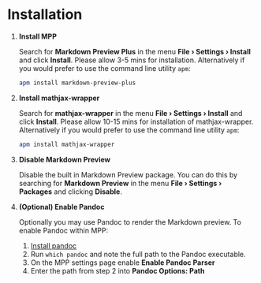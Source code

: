 # Installation

1.  **Install MPP**

    Search for **Markdown Preview Plus** in the menu **File &rsaquo; Settings
    &rsaquo; Install** and click **Install**. Please allow 3-5 mins for
    installation. Alternatively if you would prefer to use the command line
    utility `apm`:

    ````bash
    apm install markdown-preview-plus
    ````

2.  **Install mathjax-wrapper**

    Search for **mathjax-wrapper** in the menu **File &rsaquo; Settings &rsaquo;
    Install** and click **Install**. Please allow 10-15 mins for installation
    of mathjax-wrapper. Alternatively if you would prefer to use the command
    line utility `apm`:

    ````bash
    apm install mathjax-wrapper
    ````

3.  **Disable Markdown Preview**

    Disable the built in Markdown Preview package. You can do this by searching
    for **Markdown Preview** in the menu **File &rsaquo; Settings &rsaquo;
    Packages** and clicking **Disable**.

4.  **(Optional) Enable Pandoc**

    Optionally you may use Pandoc to render the Markdown preview. To enable
    Pandoc within MPP:

    1.  [Install pandoc](http://pandoc.org/installing.html)
    2.  Run `which pandoc` and note the full path to the Pandoc executable.
    3.  On the MPP settings page enable **Enable Pandoc Parser**
    4.  Enter the path from step 2 into **Pandoc Options: Path**
